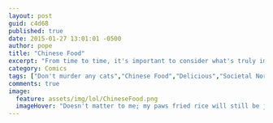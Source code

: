 ```yaml
---
layout: post
guid: c4d68
published: true
date: 2015-01-27 13:01:01 -0500
author: pope
title: "Chinese Food"
excerpt: "From time to time, it's important to consider what's truly important to us, because at any moment, a horrifying truth could be revealed onto the masses and change our very perception of life. Or, you know, keep it basically the same. "
category: Comics
tags: ["Don't murder any cats","Chinese Food","Delicious","Societal Norms Are Stupid","How It's Made","I Could Really Go For Some Lo Mein Right Now","Letters From Scawt","cats"]
comments: true 
image:
  feature: assets/img/lol/ChineseFood.png
  imageHover: "Doesn't matter to me; my paws fried rice will still be just as delicious."
---
```


